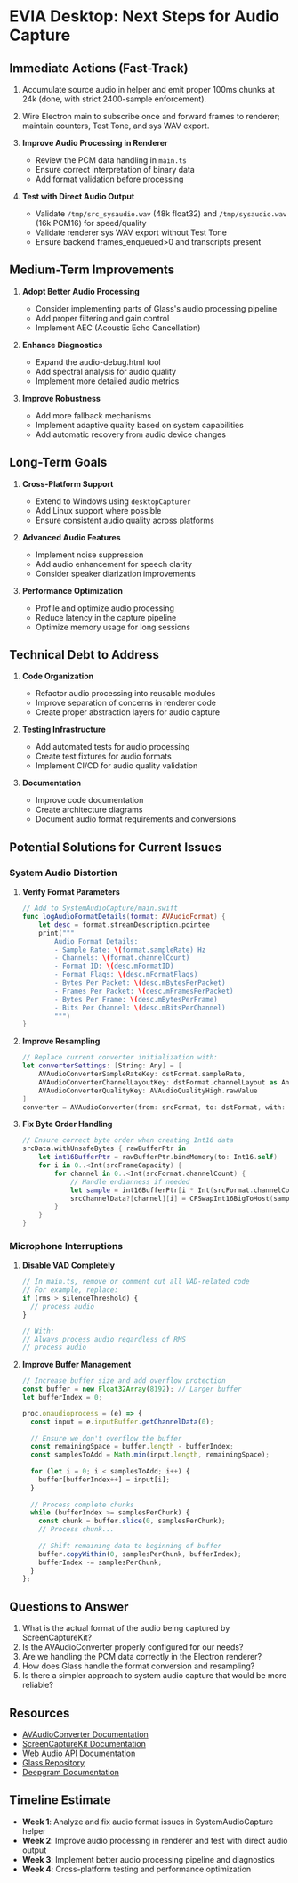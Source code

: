 # EVIA Desktop: Next Steps for Audio Capture

## Immediate Actions (Fast-Track)

1. Accumulate source audio in helper and emit proper 100ms chunks at 24k (done, with strict 2400-sample enforcement).

2. Wire Electron main to subscribe once and forward frames to renderer; maintain counters, Test Tone, and sys WAV export.

3. **Improve Audio Processing in Renderer**
   - Review the PCM data handling in `main.ts`
   - Ensure correct interpretation of binary data
   - Add format validation before processing

4. **Test with Direct Audio Output**
   - Validate `/tmp/src_sysaudio.wav` (48k float32) and `/tmp/sysaudio.wav` (16k PCM16) for speed/quality
   - Validate renderer sys WAV export without Test Tone
   - Ensure backend frames_enqueued>0 and transcripts present

## Medium-Term Improvements

1. **Adopt Better Audio Processing**
   - Consider implementing parts of Glass's audio processing pipeline
   - Add proper filtering and gain control
   - Implement AEC (Acoustic Echo Cancellation)

2. **Enhance Diagnostics**
   - Expand the audio-debug.html tool
   - Add spectral analysis for audio quality
   - Implement more detailed audio metrics

3. **Improve Robustness**
   - Add more fallback mechanisms
   - Implement adaptive quality based on system capabilities
   - Add automatic recovery from audio device changes

## Long-Term Goals

1. **Cross-Platform Support**
   - Extend to Windows using `desktopCapturer`
   - Add Linux support where possible
   - Ensure consistent audio quality across platforms

2. **Advanced Audio Features**
   - Implement noise suppression
   - Add audio enhancement for speech clarity
   - Consider speaker diarization improvements

3. **Performance Optimization**
   - Profile and optimize audio processing
   - Reduce latency in the capture pipeline
   - Optimize memory usage for long sessions

## Technical Debt to Address

1. **Code Organization**
   - Refactor audio processing into reusable modules
   - Improve separation of concerns in renderer code
   - Create proper abstraction layers for audio capture

2. **Testing Infrastructure**
   - Add automated tests for audio processing
   - Create test fixtures for audio formats
   - Implement CI/CD for audio quality validation

3. **Documentation**
   - Improve code documentation
   - Create architecture diagrams
   - Document audio format requirements and conversions

## Potential Solutions for Current Issues

### System Audio Distortion

1. **Verify Format Parameters**
   ```swift
   // Add to SystemAudioCapture/main.swift
   func logAudioFormatDetails(format: AVAudioFormat) {
       let desc = format.streamDescription.pointee
       print("""
           Audio Format Details:
           - Sample Rate: \(format.sampleRate) Hz
           - Channels: \(format.channelCount)
           - Format ID: \(desc.mFormatID)
           - Format Flags: \(desc.mFormatFlags)
           - Bytes Per Packet: \(desc.mBytesPerPacket)
           - Frames Per Packet: \(desc.mFramesPerPacket)
           - Bytes Per Frame: \(desc.mBytesPerFrame)
           - Bits Per Channel: \(desc.mBitsPerChannel)
           """)
   }
   ```

2. **Improve Resampling**
   ```swift
   // Replace current converter initialization with:
   let converterSettings: [String: Any] = [
       AVAudioConverterSampleRateKey: dstFormat.sampleRate,
       AVAudioConverterChannelLayoutKey: dstFormat.channelLayout as Any,
       AVAudioConverterQualityKey: AVAudioQualityHigh.rawValue
   ]
   converter = AVAudioConverter(from: srcFormat, to: dstFormat, with: converterSettings)
   ```

3. **Fix Byte Order Handling**
   ```swift
   // Ensure correct byte order when creating Int16 data
   srcData.withUnsafeBytes { rawBufferPtr in
       let int16BufferPtr = rawBufferPtr.bindMemory(to: Int16.self)
       for i in 0..<Int(srcFrameCapacity) {
           for channel in 0..<Int(srcFormat.channelCount) {
               // Handle endianness if needed
               let sample = int16BufferPtr[i * Int(srcFormat.channelCount) + channel]
               srcChannelData?[channel][i] = CFSwapInt16BigToHost(sample)
           }
       }
   }
   ```

### Microphone Interruptions

1. **Disable VAD Completely**
   ```typescript
   // In main.ts, remove or comment out all VAD-related code
   // For example, replace:
   if (rms > silenceThreshold) {
     // process audio
   }
   
   // With:
   // Always process audio regardless of RMS
   // process audio
   ```

2. **Improve Buffer Management**
   ```typescript
   // Increase buffer size and add overflow protection
   const buffer = new Float32Array(8192); // Larger buffer
   let bufferIndex = 0;
   
   proc.onaudioprocess = (e) => {
     const input = e.inputBuffer.getChannelData(0);
     
     // Ensure we don't overflow the buffer
     const remainingSpace = buffer.length - bufferIndex;
     const samplesToAdd = Math.min(input.length, remainingSpace);
     
     for (let i = 0; i < samplesToAdd; i++) {
       buffer[bufferIndex++] = input[i];
     }
     
     // Process complete chunks
     while (bufferIndex >= samplesPerChunk) {
       const chunk = buffer.slice(0, samplesPerChunk);
       // Process chunk...
       
       // Shift remaining data to beginning of buffer
       buffer.copyWithin(0, samplesPerChunk, bufferIndex);
       bufferIndex -= samplesPerChunk;
     }
   };
   ```

## Questions to Answer

1. What is the actual format of the audio being captured by ScreenCaptureKit?
2. Is the AVAudioConverter properly configured for our needs?
3. Are we handling the PCM data correctly in the Electron renderer?
4. How does Glass handle the format conversion and resampling?
5. Is there a simpler approach to system audio capture that would be more reliable?

## Resources

- [AVAudioConverter Documentation](https://developer.apple.com/documentation/avfoundation/avaudioconverter)
- [ScreenCaptureKit Documentation](https://developer.apple.com/documentation/screencapturekit)
- [Web Audio API Documentation](https://developer.mozilla.org/en-US/docs/Web/API/Web_Audio_API)
- [Glass Repository](https://github.com/pickle-com/glass)
- [Deepgram Documentation](https://developers.deepgram.com/docs/)

## Timeline Estimate

- **Week 1**: Analyze and fix audio format issues in SystemAudioCapture helper
- **Week 2**: Improve audio processing in renderer and test with direct audio output
- **Week 3**: Implement better audio processing pipeline and diagnostics
- **Week 4**: Cross-platform testing and performance optimization
